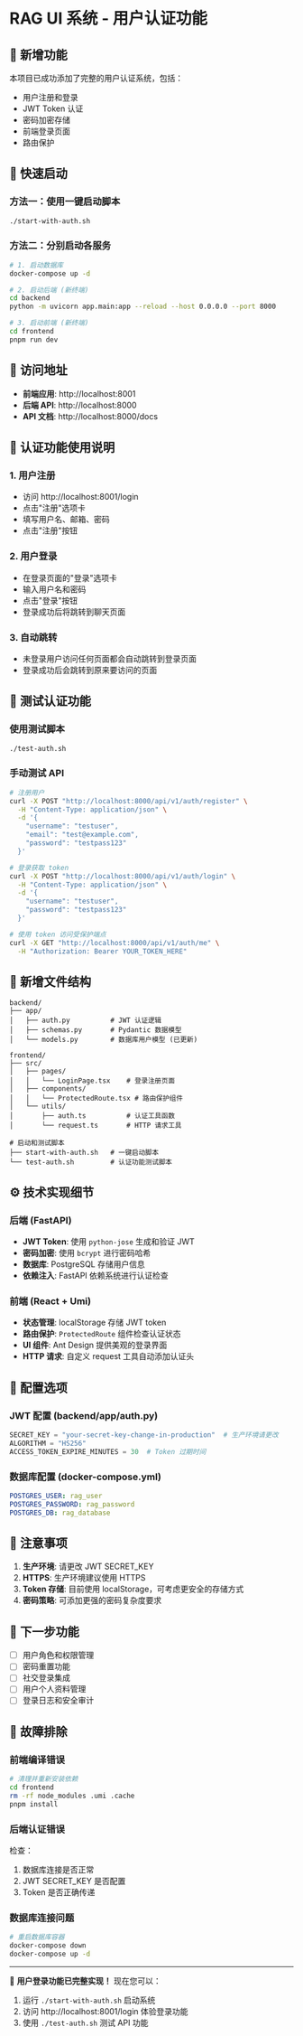 # RAG UI 系统 - 用户认证功能

## 🔐 新增功能

本项目已成功添加了完整的用户认证系统，包括：

- 用户注册和登录
- JWT Token 认证
- 密码加密存储
- 前端登录页面
- 路由保护

## 🚀 快速启动

### 方法一：使用一键启动脚本
```bash
./start-with-auth.sh
```

### 方法二：分别启动各服务
```bash
# 1. 启动数据库
docker-compose up -d

# 2. 启动后端 (新终端)
cd backend
python -m uvicorn app.main:app --reload --host 0.0.0.0 --port 8000

# 3. 启动前端 (新终端)
cd frontend
pnpm run dev
```

## 📍 访问地址

- **前端应用**: http://localhost:8001
- **后端 API**: http://localhost:8000
- **API 文档**: http://localhost:8000/docs

## 🔑 认证功能使用说明

### 1. 用户注册
- 访问 http://localhost:8001/login
- 点击"注册"选项卡
- 填写用户名、邮箱、密码
- 点击"注册"按钮

### 2. 用户登录
- 在登录页面的"登录"选项卡
- 输入用户名和密码
- 点击"登录"按钮
- 登录成功后将跳转到聊天页面

### 3. 自动跳转
- 未登录用户访问任何页面都会自动跳转到登录页面
- 登录成功后会跳转到原来要访问的页面

## 🧪 测试认证功能

### 使用测试脚本
```bash
./test-auth.sh
```

### 手动测试 API
```bash
# 注册用户
curl -X POST "http://localhost:8000/api/v1/auth/register" \
  -H "Content-Type: application/json" \
  -d '{
    "username": "testuser",
    "email": "test@example.com", 
    "password": "testpass123"
  }'

# 登录获取 token
curl -X POST "http://localhost:8000/api/v1/auth/login" \
  -H "Content-Type: application/json" \
  -d '{
    "username": "testuser",
    "password": "testpass123"
  }'

# 使用 token 访问受保护端点
curl -X GET "http://localhost:8000/api/v1/auth/me" \
  -H "Authorization: Bearer YOUR_TOKEN_HERE"
```

## 📁 新增文件结构

```
backend/
├── app/
│   ├── auth.py          # JWT 认证逻辑
│   ├── schemas.py       # Pydantic 数据模型
│   └── models.py        # 数据库用户模型 (已更新)

frontend/
├── src/
│   ├── pages/
│   │   └── LoginPage.tsx    # 登录注册页面
│   ├── components/
│   │   └── ProtectedRoute.tsx # 路由保护组件
│   └── utils/
│       ├── auth.ts          # 认证工具函数
│       └── request.ts       # HTTP 请求工具

# 启动和测试脚本
├── start-with-auth.sh   # 一键启动脚本
└── test-auth.sh         # 认证功能测试脚本
```

## ⚙️ 技术实现细节

### 后端 (FastAPI)
- **JWT Token**: 使用 `python-jose` 生成和验证 JWT
- **密码加密**: 使用 `bcrypt` 进行密码哈希
- **数据库**: PostgreSQL 存储用户信息
- **依赖注入**: FastAPI 依赖系统进行认证检查

### 前端 (React + Umi)
- **状态管理**: localStorage 存储 JWT token
- **路由保护**: `ProtectedRoute` 组件检查认证状态
- **UI 组件**: Ant Design 提供美观的登录界面
- **HTTP 请求**: 自定义 request 工具自动添加认证头

## 🔧 配置选项

### JWT 配置 (backend/app/auth.py)
```python
SECRET_KEY = "your-secret-key-change-in-production"  # 生产环境请更改
ALGORITHM = "HS256"
ACCESS_TOKEN_EXPIRE_MINUTES = 30  # Token 过期时间
```

### 数据库配置 (docker-compose.yml)
```yaml
POSTGRES_USER: rag_user
POSTGRES_PASSWORD: rag_password
POSTGRES_DB: rag_database
```

## 📝 注意事项

1. **生产环境**: 请更改 JWT SECRET_KEY
2. **HTTPS**: 生产环境建议使用 HTTPS
3. **Token 存储**: 目前使用 localStorage，可考虑更安全的存储方式
4. **密码策略**: 可添加更强的密码复杂度要求

## 🎯 下一步功能

- [ ] 用户角色和权限管理
- [ ] 密码重置功能
- [ ] 社交登录集成
- [ ] 用户个人资料管理
- [ ] 登录日志和安全审计

## 🐛 故障排除

### 前端编译错误
```bash
# 清理并重新安装依赖
cd frontend
rm -rf node_modules .umi .cache
pnpm install
```

### 后端认证错误
检查：
1. 数据库连接是否正常
2. JWT SECRET_KEY 是否配置
3. Token 是否正确传递

### 数据库连接问题
```bash
# 重启数据库容器
docker-compose down
docker-compose up -d
```

---

🎉 **用户登录功能已完整实现！** 现在您可以：
1. 运行 `./start-with-auth.sh` 启动系统
2. 访问 http://localhost:8001/login 体验登录功能
3. 使用 `./test-auth.sh` 测试 API 功能
